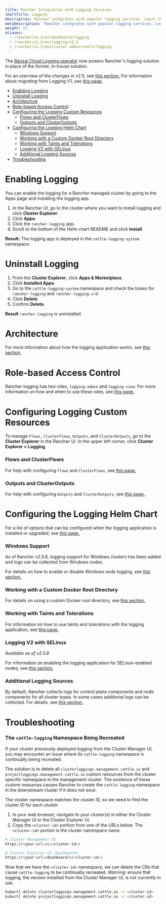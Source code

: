 ```yaml
---
title: Rancher Integration with Logging Services
shortTitle: Logging
description: Rancher integrates with popular logging services. Learn the requirements and benefits of integrating with logging services, and enable logging on your cluster.
metaDescription: "Rancher integrates with popular logging services. Learn the requirements and benefits of integrating with logging services, and enable logging on your cluster."
weight: 15
aliases:
  - /rancher/v2.5/en/dashboard/logging
  - /rancher/v2.5/en/logging/v2.5
  - /rancher/v2.5/en/cluster-admin/tools/logging 
---
```


The [Banzai Cloud Logging operator](https://banzaicloud.com/docs/one-eye/logging-operator/) now powers Rancher's logging solution in place of the former, in-house solution.

For an overview of the changes in v2.5, see [this section.](/{{<baseurl>}}/rancher/v2.5/en/logging/architecture/#changes-in-rancher-v2-5) For information about migrating from Logging V1, see [this page.](./migrating)

- [Enabling Logging](#enabling-logging)
- [Uninstall Logging](#uninstall-logging)
- [Architecture](#architecture)
- [Role-based Access Control](#role-based-access-control)
- [Configuring the Logging Custom Resources](#configuring-the-logging-custom-resources)
  - [Flows and ClusterFlows](#flows-and-clusterflows)
  - [Outputs and ClusterOutputs](#outputs-and-clusteroutputs)
- [Configuring the Logging Helm Chart](#configuring-the-logging-helm-chart)
  - [Windows Support](#windows-support)
  - [Working with a Custom Docker Root Directory](#working-with-a-custom-docker-root-directory)
  - [Working with Taints and Tolerations](#working-with-taints-and-tolerations)
  - [Logging V2 with SELinux](#logging-v2-with-selinux)
  - [Additional Logging Sources](#additional-logging-sources)
- [Troubleshooting](#troubleshooting)

# Enabling Logging

You can enable the logging for a Rancher managed cluster by going to the Apps page and installing the logging app.

1. In the Rancher UI, go to the cluster where you want to install logging and click **Cluster Explorer**.
1. Click **Apps**.
1. Click the `rancher-logging` app.
1. Scroll to the bottom of the Helm chart README and click **Install**.

**Result:** The logging app is deployed in the `cattle-logging-system` namespace.

# Uninstall Logging

1. From the **Cluster Explorer**, click **Apps & Marketplace**.
1. Click **Installed Apps**.
1. Go to the `cattle-logging-system` namespace and check the boxes for `rancher-logging` and `rancher-logging-crd`.
1. Click **Delete**.
1. Confirm **Delete**.

**Result** `rancher-logging` is uninstalled.

# Architecture

For more information about how the logging application works, see [this section.](./architecture)



# Role-based Access Control

Rancher logging has two roles, `logging-admin` and `logging-view`. For more information on how and when to use these roles, see [this page.](./rbac)

# Configuring Logging Custom Resources

To manage `Flows,` `ClusterFlows`, `Outputs`, and `ClusterOutputs`, go to the **Cluster Explorer** in the Rancher UI. In the upper left corner, click **Cluster Explorer > Logging**.

### Flows and ClusterFlows

For help with configuring `Flows` and `ClusterFlows`, see [this page.](./custom-resource-config/flows)

### Outputs and ClusterOutputs

For help with configuring `Outputs` and `ClusterOutputs`, see [this page.](./custom-resource-config/outputs)

# Configuring the Logging Helm Chart

For a list of options that can be configured when the logging application is installed or upgraded, see [this page.](./helm-chart-options)

### Windows Support

As of Rancher v2.5.8, logging support for Windows clusters has been added and logs can be collected from Windows nodes.

For details on how to enable or disable Windows node logging, see [this section.](./helm-chart-options/#enable-disable-windows-node-logging)

### Working with a Custom Docker Root Directory

For details on using a custom Docker root directory, see [this section.](./helm-chart-options/#working-with-a-custom-docker-root-directory)


### Working with Taints and Tolerations

For information on how to use taints and tolerations with the logging application, see [this page.](./taints-tolerations)


### Logging V2 with SELinux

_Available as of v2.5.8_

For information on enabling the logging application for SELinux-enabled nodes, see [this section.](./helm-chart-options/#enabling-the-logging-application-to-work-with-selinux)

### Additional Logging Sources

By default, Rancher collects logs for control plane components and node components for all cluster types. In some cases additional logs can be collected. For details, see [this section.](./helm-chart-options/#enabling-the-logging-application-to-work-with-selinux)


# Troubleshooting

### The `cattle-logging` Namespace Being Recreated

If your cluster previously deployed logging from the Cluster Manager UI, you may encounter an issue where its `cattle-logging` namespace is continually being recreated.

The solution is to delete all `clusterloggings.management.cattle.io` and `projectloggings.management.cattle.io` custom resources from the cluster specific namespace in the management cluster.
The existence of these custom resources causes Rancher to create the `cattle-logging` namespace in the downstream cluster if it does not exist.

The cluster namespace matches the cluster ID, so we need to find the cluster ID for each cluster.

1. In your web browser, navigate to your cluster(s) in either the Cluster Manager UI or the Cluster Explorer UI.
2. Copy the `<cluster-id>` portion from one of the URLs below. The `<cluster-id>` portion is the cluster namespace name.

```bash
# Cluster Management UI
https://<your-url>/c/<cluster-id>/

# Cluster Explorer UI (Dashboard)
https://<your-url>/dashboard/c/<cluster-id>/
```

Now that we have the `<cluster-id>` namespace, we can delete the CRs that cause `cattle-logging` to be continually recreated.
*Warning:* ensure that logging, the version installed from the Cluster Manager UI, is not currently in use.

```bash
kubectl delete clusterloggings.management.cattle.io -n <cluster-id>
kubectl delete projectloggings.management.cattle.io -n <cluster-id>
```

